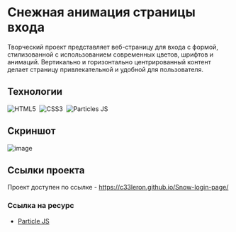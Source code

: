# Снежная анимация страницы входа

Творческий проект представляет веб-страницу для входа с формой, стилизованной с использованием современных цветов, шрифтов и анимаций. Вертикально и горизонтально центрированный контент делает страницу привлекательной и удобной для пользователя.

## Технологии
![HTML5](https://img.shields.io/badge/-HTML5-E34F26?style=for-the-badge&logo=html5&logoColor=white)&nbsp;
![CSS3](https://img.shields.io/badge/-CSS3-1572B6?style=for-the-badge&logo=css3)&nbsp;
![Particles JS](https://img.shields.io/badge/particles%20js-10135E?style=for-the-badge&logo=particlejs&logoColor=white)&nbsp;

## Скриншот
![image](https://github.com/c33leron/Snow-login-page/assets/121175896/1f4a5498-7d12-44a9-b2b5-d4dd82c57494)

## Ссылки проекта
Проект доступен по ссылке - https://c33leron.github.io/Snow-login-page/

### Ссылка на ресурс

- [Particle JS](https://codepen.io/VincentGarreau/pen/bGxvQd)
